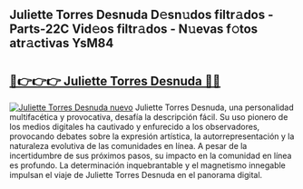 ## Juliette Torres Desnuda D𝚎sn𝚞dos filtr𝚊dos - Parts-22C Vid𝚎os filtr𝚊dos - N𝚞evas f𝚘tos atr𝚊ctivas YsM84

# <h2><a href="http://mb7v7rn.tromn.icu/?c=Juliette+Torres+Desnuda">🔗👉👉👉 Juliette Torres Desnuda 🔗🔗</a></h2>

[![Juliette Torres Desnuda nuevo](https://i.imgur.com/pEAQMta.gif)](http://mb7v7rn.tromn.icu/?c=Juliette+Torres+Desnuda)
Juliette Torres Desnuda, una personalidad multifacética y provocativa, desafía la descripción fácil. Su uso pionero de los medios digitales ha cautivado y enfurecido a los observadores, provocando debates sobre la expresión artística, la autorrepresentación y la naturaleza evolutiva de las comunidades en línea. A pesar de la incertidumbre de sus próximos pasos, su impacto en la comunidad en línea es profundo. La determinación inquebrantable y el magnetismo innegable impulsan el viaje de Juliette Torres Desnuda en el panorama digital.
